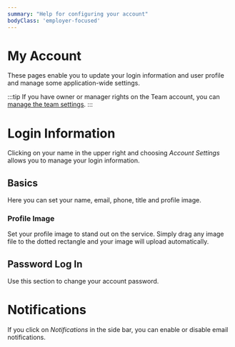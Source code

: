 ```yaml
---
summary: "Help for configuring your account"
bodyClass: 'employer-focused'
---
```


# My Account

These pages enable you to update your login information and user profile and manage some application-wide settings.

:::tip
If you have owner or manager rights on the Team account, you can [manage the team settings](/for-teams/account-team).
:::

# <span class="icon-user"/> Login Information

Clicking on your name in the upper right and choosing _Account Settings_ allows you to manage your login information.

## Basics

Here you can set your name, email, phone, title and profile image.

### Profile Image

Set your profile image to stand out on the service. Simply drag any image file to the dotted rectangle and your image will upload automatically.

## Password Log In

Use this section to change your account password.

# <span class="icon-broadcast"/> Notifications

If you click on _Notifications_ in the side bar, you can enable or disable email notifications.
